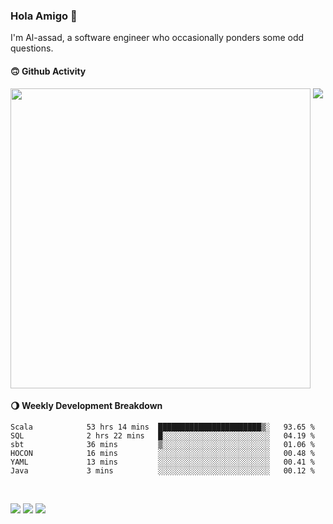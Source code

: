 ### Hola Amigo 🤣   

I'm Al-assad, a software engineer who occasionally ponders some odd questions.  
 
#### 🙃 Github Activity 
<div>
  <img src="https://github-readme-stats.vercel.app/api?username=al-assad&show_icons=true" align="top" style="display: inline-block;" width="480"/>
  <img src="https://github-readme-stats.vercel.app/api/top-langs/?username=al-assad&hide=css,html&langs_count=8&layout=compact" align="top" style="display: inline-block;"/>
</div>

#### 🌖 Weekly Development Breakdown
<!--START_SECTION:waka-->

```text
Scala            53 hrs 14 mins  ███████████████████████▒░   93.65 %
SQL              2 hrs 22 mins   █░░░░░░░░░░░░░░░░░░░░░░░░   04.19 %
sbt              36 mins         ▒░░░░░░░░░░░░░░░░░░░░░░░░   01.06 %
HOCON            16 mins         ░░░░░░░░░░░░░░░░░░░░░░░░░   00.48 %
YAML             13 mins         ░░░░░░░░░░░░░░░░░░░░░░░░░   00.41 %
Java             3 mins          ░░░░░░░░░░░░░░░░░░░░░░░░░   00.12 %
```

<!--END_SECTION:waka-->

<br>

<a href="https://twitter.com/Alassad_dev"><img src="https://img.shields.io/badge/Twitter-@Alassad__dev-blue?style=flat&logo=twitter" /></a>
<a href="https://t.me/alassad_dev"><img src="https://img.shields.io/badge/Telegram-@alassad__dev-orange?style=flat&logo=telegram" /></a>
<a href="https://al-assad.github.io"><img src="https://img.shields.io/badge/Blogs-Linying_Assad's_Blog-yellow?style=flat&logo=github" /></a>

